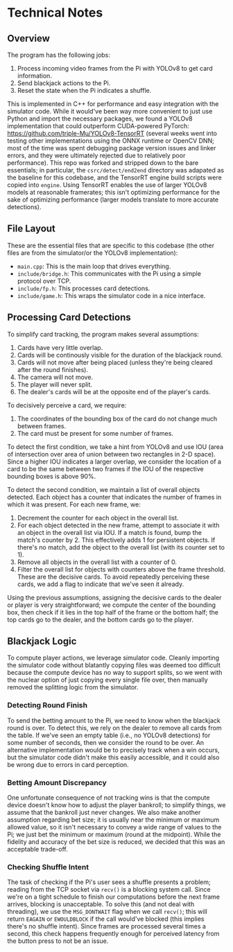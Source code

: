 # Technical Notes

## Overview

The program has the following jobs:

1. Process incoming video frames from the Pi with YOLOv8 to get card information.
2. Send blackjack actions to the Pi.
3. Reset the state when the Pi indicates a shuffle.

This is implemented in C++ for performance and easy integration with the simulator code. While it would've been way more convenient to just use Python and import the necessary packages, we found a YOLOv8 implementation that could outperform CUDA-powered PyTorch: https://github.com/triple-Mu/YOLOv8-TensorRT (several weeks went into testing other implementations using the ONNX runtime or OpenCV DNN; most of the time was spent debugging package version issues and linker errors, and they were ultimately rejected due to relatively poor performance). This repo was forked and stripped down to the bare essentials; in particular, the `csrc/detect/end2end` directory was adapated as the baseline for this codebase, and the TensorRT engine build scripts were copied into `engine`. Using TensorRT enables the use of larger YOLOv8 models at reasonable framerates; this isn't optimizing performance for the sake of optimizing performance (larger models translate to more accurate detections).

## File Layout

These are the essential files that are specific to this codebase (the other files are from the simulator/or the YOLOv8 implementation):
- `main.cpp`: This is the main loop that drives everything.
- `include/bridge.h`: This communicates with the Pi using a simple protocol over TCP.
- `include/fp.h`: This processes card detections.
- `include/game.h`: This wraps the simulator code in a nice interface.

## Processing Card Detections

To simplify card tracking, the program makes several assumptions:

1. Cards have very little overlap.
2. Cards will be continously visible for the duration of the blackjack round.
3. Cards will not move after being placed (unless they're being cleared after the round finishes).
4. The camera will not move.
5. The player will never split.
6. The dealer's cards will be at the opposite end of the player's cards.

To decisively perceive a card, we require:

1. The coordinates of the bounding box of the card do not change much between frames.
2. The card must be present for some number of frames.

To detect the first condition, we take a hint from YOLOv8 and use IOU (area of intersection over area of union between two rectangles in 2-D space). Since a higher IOU indicates a larger overlap, we consider the location of a card to be the same between two frames if the IOU of the respective bounding boxes is above 90%.

To detect the second condition, we maintain a list of overall objects detected. Each object has a counter that indicates the number of frames in which it was present. For each new frame, we:

1. Decrement the counter for each object in the overall list.
2. For each object detected in the new frame, attempt to associate it with an object in the overall list via IOU. If a match is found, bump the match's counter by 2. This effectively adds 1 for persistent objects. If there's no match, add the object to the overall list (with its counter set to 1).
3. Remove all objects in the overall list with a counter of 0.
4. Filter the overall list for objects with counters above the frame threshold. These are the decisive cards. To avoid repeatedly perceiving these cards, we add a flag to indicate that we've seen it already.

Using the previous assumptions, assigning the decisive cards to the dealer or player is very straightforward; we compute the center of the bounding box, then check if it lies in the top half of the frame or the bottom half; the top cards go to the dealer, and the bottom cards go to the player.


## Blackjack Logic
To compute player actions, we leverage simulator code. Cleanly importing the simulator code without blatantly copying files was deemed too difficult because the compute device has no way to support splits, so we went with the nuclear option of just copying every single file over, then manually removed the splitting logic from the simulator.

### Detecting Round Finish

To send the betting amount to the Pi, we need to know when the blackjack round is over. To detect this, we rely on the dealer to remove all cards from the table. If we've seen an empty table (i.e., no YOLOv8 detections) for some number of seconds, then we consider the round to be over. An alternative implementation would be to precisely track when a win occurs, but the simulator code didn't make this easily accessible, and it could also be wrong due to errors in card perception.

### Betting Amount Discrepancy

One unfortunate consequence of not tracking wins is that the compute device doesn't know how to adjust the player bankroll; to simplify things, we assume that the bankroll just never changes. We also make another assumption regarding bet size; it is usually near the minimum or maximum allowed value, so it isn't necessary to convey a wide range of values to the Pi; we just bet the minimum or maximum (round at the midpoint). While the fidelity and accuracy of the bet size is reduced, we decided that this was an acceptable trade-off.

### Checking Shuffle Intent
The task of checking if the Pi's user sees a shuffle presents a problem; reading from the TCP socket via `recv()` is a blocking system call. Since we're on a tight schedule to finish our computations before the next frame arrives, blocking is unacceptable. To solve this (and not deal with threading), we use the `MSG_DONTWAIT` flag when we call `recv()`; this will return `EAGAIN` or `EWOULDBLOCK` if the call would've blocked (this implies there's no shuffle intent). Since frames are processed several times a second, this check happens frequently enough for perceived latency from the button press to not be an issue.


